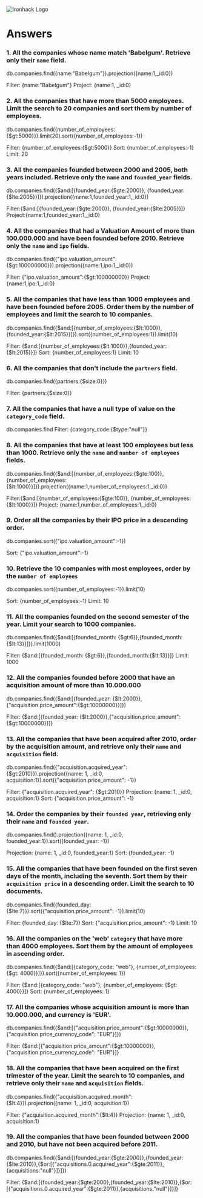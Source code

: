 ![Ironhack Logo](https://i.imgur.com/1QgrNNw.png)

# Answers

### 1. All the companies whose name match 'Babelgum'. Retrieve only their `name` field.

db.companies.find({name:"Babelgum"}).projection({name:1,\_id:0})

Filter: {name:"Babelgum"}
Project: {name:1, \_id:0}

### 2. All the companies that have more than 5000 employees. Limit the search to 20 companies and sort them by **number of employees**.

db.companies.find({number_of_employees:{$gt:5000}}).limit(20).sort({number_of_employees:-1})

Filter: {number_of_employees:{$gt:5000}}
Sort: {number_of_employees:-1}
Limit: 20

### 3. All the companies founded between 2000 and 2005, both years included. Retrieve only the `name` and `founded_year` fields.

db.companies.find({$and:[{founded_year:{$gte:2000}}, {founded_year:{$lte:2005}}]}).projection({name:1,founded_year:1,\_id:0})

Filter:{$and:[{founded_year:{$gte:2000}}, {founded_year:{$lte:2005}}]}
Project:{name:1,founded_year:1,\_id:0}

### 4. All the companies that had a Valuation Amount of more than 100.000.000 and have been founded before 2010. Retrieve only the `name` and `ipo` fields.

db.companies.find({"ipo.valuation_amount":{$gt:100000000}}).projection({name:1,ipo:1,\_id:0})

Filter: {"ipo.valuation_amount":{$gt:100000000}}
Project: {name:1,ipo:1,\_id:0}

### 5. All the companies that have less than 1000 employees and have been founded before 2005. Order them by the number of employees and limit the search to 10 companies.

db.companies.find({$and:[{number_of_employees:{$lt:1000}},{founded_year:{$lt:2015}}]}).sort({number_of_employees:1}).limit(10)

Filter: {$and:[{number_of_employees:{$lt:1000}},{founded_year:{$lt:2015}}]}
Sort: {number_of_employees:1}
Limit: 10

### 6. All the companies that don't include the `partners` field.
db.companies.find({partners:{$size:0}})

Filter: {partners:{$size:0}}

### 7. All the companies that have a null type of value on the `category_code` field.
db.companies.find
Filter: {category_code:{$type:"null"}}

### 8. All the companies that have at least 100 employees but less than 1000. Retrieve only the `name` and `number of employees` fields.
db.companies.find({$and:[{number_of_employees:{$gte:100}}, {number_of_employees:{$lt:1000}}]}).projection({name:1,number_of_employees:1,\_id:0})

Filter:{$and:[{number_of_employees:{$gte:100}}, {number_of_employees:{$lt:1000}}]}
Project: {name:1,number_of_employees:1,\_id:0}

### 9. Order all the companies by their IPO price in a descending order.
db.companies.sort({"ipo.valuation_amount":-1})

Sort: {"ipo.valuation_amount":-1}

### 10. Retrieve the 10 companies with most employees, order by the `number of employees`
db.companies.sort({number_of_employees:-1}).limit(10)

Sort: {number_of_employees:-1}
Limit: 10

### 11. All the companies founded on the second semester of the year. Limit your search to 1000 companies.
db.companies.find({$and:[{founded_month: {$gt:6}},{founded_month:{$lt:13}}]}).limit(1000)

Filter: {$and:[{founded_month: {$gt:6}},{founded_month:{$lt:13}}]}
Limit: 1000

### 12. All the companies founded before 2000 that have an acquisition amount of more than 10.000.000
db.companies.find({$and:[{founded_year: {$lt:2000}},{"acquisition.price_amount":{$gt:10000000}}]})

Filter: {$and:[{founded_year: {$lt:2000}},{"acquisition.price_amount":{$gt:10000000}}]}

### 13. All the companies that have been acquired after 2010, order by the acquisition amount, and retrieve only their `name` and `acquisition` field.
db.companies.find({"acquisition.acquired_year": {$gt:2010}}).projection({name: 1, \_id:0, acquisition:1}).sort({"acquisition.price_amount": -1})

Filter: {"acquisition.acquired_year": {$gt:2010}}
Projection: {name: 1, \_id:0, acquisition:1}
Sort: {"acquisition.price_amount": -1}

### 14. Order the companies by their `founded year`, retrieving only their `name` and `founded year`.
db.companies.find().projection({name: 1, \_id:0, founded_year:1}).sort({founded_year: -1})

Projection: {name: 1, \_id:0, founded_year:1}
Sort: {founded_year: -1}

### 15. All the companies that have been founded on the first seven days of the month, including the seventh. Sort them by their `acquisition price` in a descending order. Limit the search to 10 documents.
db.companies.find({founded_day: {$lte:7}}).sort({"acquisition.price_amount": -1}).limit(10)

Filter: {founded_day: {$lte:7}}
Sort: {"acquisition.price_amount": -1}
Limit: 10

### 16. All the companies on the 'web' `category` that have more than 4000 employees. Sort them by the amount of employees in ascending order.
db.companies.find({$and:[{category_code: "web"}, {number_of_employees: {$gt: 4000}}]}).sort({number_of_employees: 1})

Filter: {$and:[{category_code: "web"}, {number_of_employees: {$gt: 4000}}]}
Sort: {number_of_employees: 1}

### 17. All the companies whose acquisition amount is more than 10.000.000, and currency is 'EUR'.
db.companies.find({$and:[{"acquisition.price_amount":{$gt:10000000}}, {"acquisition.price_currency_code": "EUR"}]})

Filter: {$and:[{"acquisition.price_amount":{$gt:10000000}}, {"acquisition.price_currency_code": "EUR"}]}

### 18. All the companies that have been acquired on the first trimester of the year. Limit the search to 10 companies, and retrieve only their `name` and `acquisition` fields.
db.companies.find({"acquisition.acquired_month":{$lt:4}}).projection({name: 1, \_id:0, acquisition:1})

Filter: {"acquisition.acquired_month":{$lt:4}}
Projection: {name: 1, \_id:0, acquisition:1}

### 19. All the companies that have been founded between 2000 and 2010, but have not been acquired before 2011.
db.companies.find({$and:[{founded_year:{$gte:2000}},{founded_year:{$lte:2010}},{$or:[{"acquisitions.0.acquired_year":{$gte:2011}},{acquisitions:"null"}]}]})

Filter: {$and:[{founded_year:{$gte:2000},{founded_year:{$lte:2010}},{$or:[{"acquisitions.0.acquired_year":{$gte:2011}},{acquisitions:"null"}]}]}
